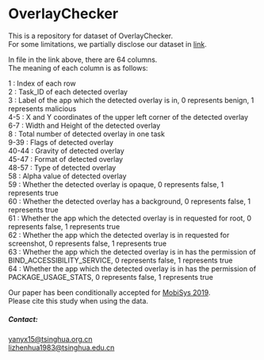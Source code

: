 # OverlayChecker

This is a repository for dataset of OverlayChecker.<br/>
For some limitations, we partially disclose our dataset in [link](https://share.weiyun.com/5VjkGAI).<br/>

In file in the link above, there are 64 columns.<br/>
The meaning of each column is as follows:<br/>

1     : Index of each row<br/>
2     : Task_ID of each detected overlay<br/>
3     : Label of the app which the detected overlay is in, 0 represents benign, 1 represents malicious<br/>
4-5   : X and Y coordinates of the upper left corner of the detected overlay<br/>
6-7   : Width and Height of the detected overlay<br/>
8     : Total number of detected overlay in one task<br/>
9-39  : Flags of detected overlay<br/>
40-44 : Gravity of detected overlay<br/>
45-47 : Format of detected overlay<br/>
48-57 : Type of detected overlay<br/>
58    : Alpha value of detected overlay<br/>
59    : Whether the detected overlay is opaque, 0 represents false, 1 represents true<br/>
60    : Whether the detected overlay has a background, 0 represents false, 1 represents true<br/>
61    : Whether the app which the detected overlay is in requested for root, 0 represents false, 1 represents true<br/>
62    : Whether the app which the detected overlay is in requested for screenshot, 0 represents false, 1 represents true<br/>
63    : Whether the app which the detected overlay is in has the permission of BIND_ACCESSIBILITY_SERVICE, 0 represents false, 1 represents true<br/>
64    : Whether the app which the detected overlay is in has the permission of PACKAGE_USAGE_STATS, 0 represents false, 1 represents true<br/>


Our paper has been conditionally accepted for [MobiSys 2019](https://www.sigmobile.org/mobisys/2019/).<br/>
Please cite this study when using the data.<br/>

##### Contact:
<yanyx15@tsinghua.org.cn><br/>
<lizhenhua1983@tsinghua.edu.cn>
